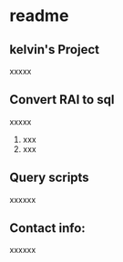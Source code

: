 # readme

## kelvin's Project

xxxxx


## Convert RAI to sql

xxxxx

1. xxx
1. xxx

## Query scripts

xxxxxx

## Contact info:

xxxxxx





